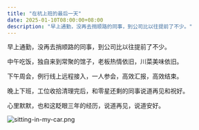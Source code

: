 ```yaml
---
title: "在杭上班的最后一天"
date: 2025-01-10T08:00:00+08:00
description: "早上通勤，没再去捎顺路的同事，到公司比以往提前了不少。"
---
```


早上通勤，没再去捎顺路的同事，到公司比以往提前了不少。<!--more-->

中午吃饭，独自来到常聚的馆子，老板热情依旧，川菜美味依旧。

下午周会，例行线上远程接入，一人参会，高效汇报，高效结束。

晚上下班，工位收拾清理完后，和零星还剩的同事说道再见和祝好。

心里默默，也和这眨眼三年的经历，说道再见，说道安好。

![sitting-in-my-car.png](/images/last-workday-in-hangzhou/sitting-in-my-car.png)
